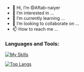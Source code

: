 - 👋 Hi, I’m @Aftab-naiyer
- 👀 I’m interested in ...
- 🌱 I’m currently learning ...
- 💞️ I’m looking to collaborate on ...
- 📫 How to reach me ...

<!---
Aftab-naiyer/Aftab-naiyer is a ✨ special ✨ repository because its `README.md` (this file) appears on your GitHub profile.
You can click the Preview link to take a look at your changes.
--->

### Languages and Tools:

[![My Skills](https://skills.thijs.gg/icons?i=java,kotlin,nodejs,cpp,c,docker,mongodb,mysql,py,linux,bootstrap,firebase,flask,react,heroku,kubernetes,aws,figma&theme=light)](https://skills.thijs.gg)









[![Top Langs](https://github-readme-stats.vercel.app/api/top-langs/?username=Aftab-naiyer&layout=compact&theme=vision-friendly-dark)](https://github.com/anuraghazra/github-readme-stats)
